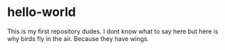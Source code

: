 # hello-world
This is my first repository dudes.
I dont know what to say here but here is why birds fly in the air. Because they have wings.
